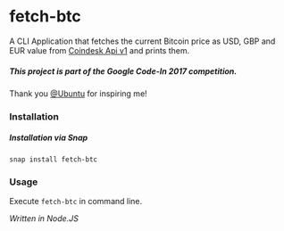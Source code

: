# fetch-btc
A CLI Application that fetches the current Bitcoin price as 
USD, GBP and EUR value from [Coindesk Api v1](https://api.coindesk.com/v1/) and prints them.

##### This project is part of the _Google Code-In 2017_ competition. 
Thank you [@Ubuntu](https://www.ubuntu.com) for inspiring me! 

### Installation
##### Installation via Snap 
`snap install fetch-btc`

### Usage
Execute `fetch-btc` in command line.


_Written in Node.JS_
